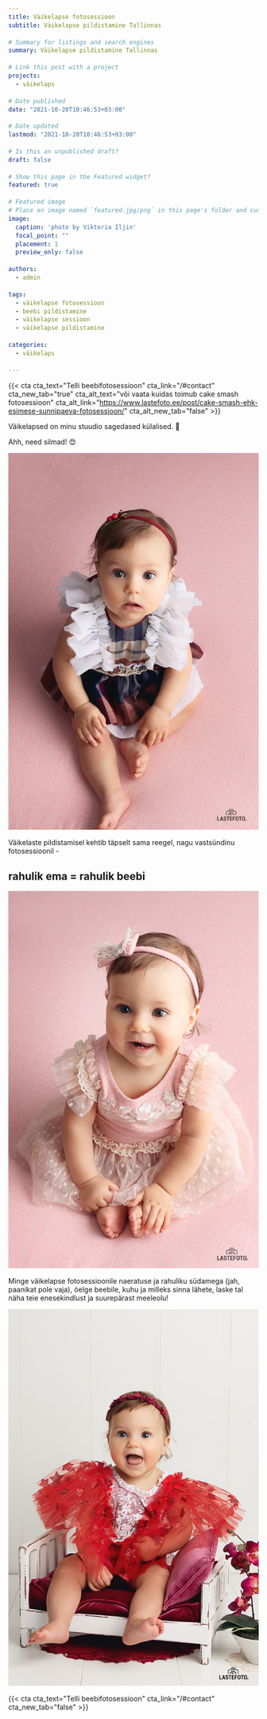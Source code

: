 ```yaml
---
title: Väikelapse fotosessioon 
subtitle: Väikelapse pildistamine Tallinnas

# Summary for listings and search engines
summary: Väikelapse pildistamine Tallinnas

# Link this post with a project
projects: 
  - väikelaps

# Date published
date: "2021-10-20T10:46:53+03:00"

# Date updated
lastmod: "2021-10-20T10:46:53+03:00"

# Is this an unpublished draft?
draft: false

# Show this page in the Featured widget?
featured: true

# Featured image
# Place an image named `featured.jpg/png` in this page's folder and customize its options here.
image:
  caption: 'photo by Viktoria Iljin'
  focal_point: ""
  placement: 1
  preview_only: false

authors:
  - admin

tags:
  - väikelapse fotosessioon
  - beebi pildistamine
  - väikelapse sessioon
  - väikelapse pildistamine

categories:
  - väikelaps

---
```

{{< cta cta_text="Telli beebifotosessioon" cta_link="/#contact" cta_new_tab="true" cta_alt_text="või vaata kuidas toimub cake smash fotosessioon" cta_alt_link="https://www.lastefoto.ee/post/cake-smash-ehk-esimese-sunnipaeva-fotosessioon/" cta_alt_new_tab="false" >}}

Väikelapsed on minu stuudio sagedased külalised. 🥰

Ahh, need silmad! 😍

![Väikelapse sessioon](./vaikelapse-pildistamine-1.jpg)

Väikelaste pildistamisel kehtib täpselt sama reegel, nagu vastsündinu fotosessioonil -
## rahulik ema = rahulik beebi

![Väikelapse pildistamine pildistamine Tallinnas](./vaikelapse-pildistamine-2.jpg)

Minge väikelapse fotosessioonile naeratuse ja rahuliku südamega (jah, paanikat pole vaja), öelge beebile, kuhu ja milleks sinna lähete, laske tal näha teie enesekindlust ja suurepärast meeleolu! 

![Väikelapse fotosessioon stuudios](./vaikelapse-pildistamine-3.jpg)

{{< cta cta_text="Telli beebifotosessioon" cta_link="/#contact" cta_new_tab="false" >}}